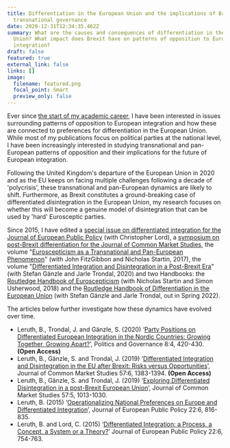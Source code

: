 ```yaml
---
title: Differentiation in the European Union and the implications of Brexit on
  transnational governance
date: 2020-12-31T12:34:35.462Z
summary: What are the causes and consequences of differentiation in the European
  Union? What impact does Brexit have on patterns of opposition to European
  integration?
draft: false
featured: true
external_link: false
links: []
image:
  filename: featured.png
  focal_point: Smart
  preview_only: false
---
```

Ever since [the start of my academic career](https://era.ed.ac.uk/handle/1842/16175), I have been interested in issues surrounding patterns of opposition to European integration and how these are connected to preferences for differentiation in the European Union. While most of my publications focus on political parties at the national level, I have been increasingly interested in studying transnational and pan-European patterns of opposition and their implications for the future of European integration. 

Following the United Kingdom's departure of the European Union in 2020 and as the EU keeps on facing multiple challenges following a decade of 'polycrisis', these transnational and pan-European dynamics are likely to shift. Furthermore, as Brexit constitutes a ground-breaking case of differentiated *dis*integration in the European Union, my research focuses on whether this will become a genuine model of disintegration that can be used by 'hard' Eurosceptic parties.

Since 2015, I have edited a [special issue on differentiated integration for the Journal of European Public Policy](https://www.tandfonline.com/toc/rjpp20/22/6) (with Christopher Lord), a [symposium on post-Brexit differentiation for the Journal of Common Market Studies](https://onlinelibrary.wiley.com/toc/14685965/2019/57/6), the volume "[Euroscepticism as a Transnational and Pan-European Phenomenon](https://www.routledge.com/Euroscepticism-as-a-Transnational-and-Pan-European-Phenomenon-The-Emergence/FitzGibbon-Leruth-Startin/p/book/9781138598430)" (with John FitzGibbon and Nicholas Startin, 2017), the volume "[Differentiated Integration and Disintegration in a Post-Brexit Era](https://www.routledge.com/Differentiated-Integration-and-Disintegration-in-a-Post-Brexit-Era/Ganzle-Leruth-Trondal/p/book/9780367135300)" (with Stefan Gänzle and Jarle Trondal, 2020) and two Handbooks: the [Routledge Handbook of Euroscepticism](https://www.routledge.com/The-Routledge-Handbook-of-Euroscepticism/Leruth-Startin-Usherwood/p/book/9780367500030) (with Nicholas Startin and Simon Usherwood, 2018) and the [Routledge Handbook of Differentiation in the European Union](https://www.routledge.com/The-Routledge-Handbook-of-Differentiation-in-the-European-Union/Leruth-Ganzle-Trondal/p/book/9780367149659) (with Stefan Gänzle and Jarle Trondal, out in Spring 2022).

The articles below further investigate how these dynamics have evolved over time.

* Leruth, B., Trondal, J. and Gänzle, S. (2020) ‘[Party Positions on Differentiated European Integration in the Nordic Countries: Growing Together, Growing Apart?](https://uia.brage.unit.no/uia-xmlui/bitstream/handle/11250/2686741/Trondal10084.pdf?sequence=1)’, Politics and Governance 8:4, 420-430. **(Open Access)**
* Leruth, B., Gänzle, S. and Trondal, J. (2019) ‘[Differentiated Integration and Disintegration in the EU after Brexit: Risks versus Opportunities](https://doi.org/10.1111/jcms.12957)’, Journal of Common Market Studies 57:6, 1383-1394. **(Open Access)**
* Leruth, B., Gänzle, S. and Trondal, J. (2019) ‘[Exploring Differentiated Disintegration in a post-Brexit European Union](https://doi.org/10.1111/jcms.12869)’, Journal of Common Market Studies 57:5, 1013-1030.
* Leruth, B. (2015) ‘[Operationalizing National Preferences on Europe and Differentiated Integration](https://doi.org/10.1080/13501763.2015.1020840)’, Journal of European Public Policy 22:6, 816-835.
* Leruth, B. and Lord, C. (2015) ‘[Differentiated Integration: a Process, a Concept, a System or a Theory?](https://doi.org/10.1080/13501763.2015.1021196)’ Journal of European Public Policy 22:6, 754-763.